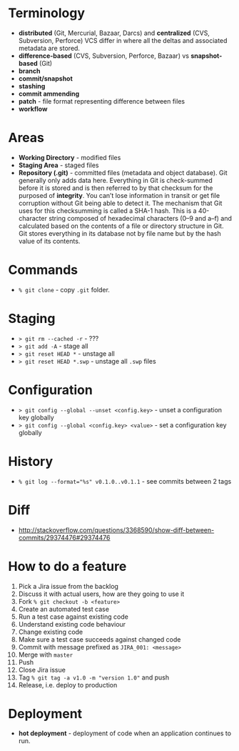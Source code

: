 # Terminology
- **distributed** (Git, Mercurial, Bazaar, Darcs)  and **centralized** (CVS, Subversion, Perforce) VCS differ in where all the deltas and associated metadata are stored.
- **difference-based** (CVS, Subversion, Perforce, Bazaar) vs **snapshot-based** (Git)
- **branch**
- **commit/snapshot**
- **stashing**
- **commit ammending**
- **patch** - file format representing difference between files
- **workflow**

# Areas
- **Working Directory** - modified files
- **Staging Area** - staged files
- **Repository (.git)** - committed files (metadata and object database). Git generally only adds data here. Everything in Git is check-summed before it is stored and is then referred to by that checksum for the purposed of **integrity**. You can’t lose information in transit or get file corruption without Git being able to detect it. The mechanism that Git uses for this checksumming is called a SHA-1 hash. This is a 40-character string composed of hexadecimal characters (0–9 and a–f) and calculated based on the contents of a file or directory structure in Git. Git stores everything in its database not by file name but by the hash value of its contents. 

# Commands
- `% git clone` - copy `.git` folder.

# Staging

- `> git rm --cached -r` - ??? 
- `> git add -A` - stage all
- `> git reset HEAD *` - unstage all
- `> git reset HEAD *.swp` - unstage all `.swp` files

# Configuration

- `> git config --global --unset <config.key>` - unset a configuration key globally
- `> git config --global <config.key> <value>` - set a configuration key globally

# History
- `% git log --format="%s" v0.1.0..v0.1.1` - see commits between 2 tags

# Diff
- http://stackoverflow.com/questions/3368590/show-diff-between-commits/29374476#29374476

# How to do a feature
1. Pick a Jira issue from the backlog
1. Discuss it with actual users, how are they going to use it 
1. Fork `% git checkout -b <feature>`
1. Create an automated test case
1. Run a test case against existing code
1. Understand existing code behaviour
1. Change existing code
1. Make sure a test case succeeds against changed code
1. Commit with message prefixed as `JIRA_001: <message>`
1. Merge with `master`
1. Push
1. Close Jira issue
1. Tag `% git tag -a v1.0 -m "version 1.0"` and push
1. Release, i.e. deploy to production 


# Deployment
- **hot deployment** - deployment of code when an application continues to run.
